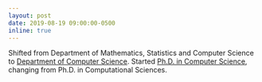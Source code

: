 ```yaml
---
layout: post
date: 2019-08-19 09:00:00-0500
inline: true
---
```


Shifted from Department of Mathematics, Statistics and Computer Science to <u>Department of Computer Science</u>. Started <u>Ph.D. in Computer Science</u>, changing from Ph.D. in Computational Sciences.
